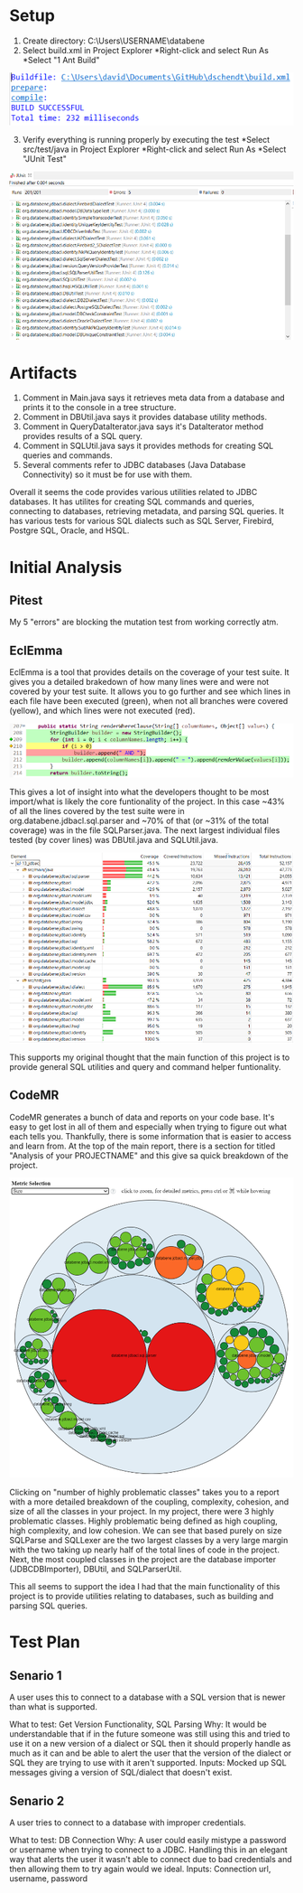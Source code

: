 # Setup
1. Create directory: C:\Users\USERNAME\databene
2. Select build.xml in Project Explorer
 *Right-click and select Run As
 *Select "1 Ant Build"

![plot](./img/successful_build.png)

3. Verify everything is running properly by executing the test
 *Select src/test/java in Project Explorer
 *Right-click and select Run As
 *Select "JUnit Test"

![plot](./img/successful_tests.png)

# Artifacts
1. Comment in Main.java says it retrieves meta data from a database and prints it to the console in a tree structure.
2. Comment in DBUtil.java says it provides database utility methods.
3. Comment in QueryDataIterator.java says it's DataIterator method provides results of a SQL query.
4. Comment in SQLUtil.java says it provides methods for creating SQL queries and commands.
5. Several comments refer to JDBC databases (Java Database Connectivity) so it must be for use with them.

Overall it seems the code provides various utilities related to JDBC databases. It has utilites for creating SQL commands and queries, connecting to databases, retrieving metadata, and parsing SQL queries. It has various tests for various SQL dialects such as SQL Server, Firebird, Postgre SQL, Oracle, and HSQL.

# Initial Analysis

## Pitest
My 5 "errors" are blocking the mutation test from working correctly atm.

## EclEmma
EclEmma is a tool that provides details on the coverage of your test suite. It gives you a detailed brakedown of how many lines were and were not covered by your test suite. It allows you to go further and see which lines in each file have been executed (green), when not all branches were covered (yellow), and which lines were not executed (red). 

![plot](./img/line-coverage-example.png)

This gives a lot of insight into what the developers thought to be most import/what is likely the core funtionality of the project. In this case ~43% of all the lines covered by the test suite were in org.databene.jdbacl.sql.parser and ~70% of that (or ~31% of the total coverage) was in the file SQLParser.java. The next largest individual files tested (by cover lines) was DBUtil.java and SQLUtil.java.

![plot](./img/eclemma-test.png)

This supports my original thought that the main function of this project is to provide general SQL utilities and query and command helper funtionality.


## CodeMR
CodeMR generates a bunch of data and reports on your code base. It's easy to get lost in all of them and especially when trying to figure out what each tells you. Thankfully, there is some information that is easier to access and learn from. At the top of the main report, there is a section for titled "Analysis of your PROJECTNAME" and this give sa quick breakdown of the project. 

![plot](./img/example-codemr-report.png)

Clicking on "number of highly problematic classes" takes you to a report with a more detailed breakdown of the coupling, complexity, cohesion, and size of all the classes in your project. In my project, there were 3 highly problematic classes. Highly problematic being defined as high coupling, high complexity, and low cohesion. We can see that based purely on size SQLParse and SQLLexer are the two largest classes by a very large margin with the two taking up nearly half of the total lines of code in the project. Next, the most coupled classes in the project are the database importer (JDBCDBImporter), DBUtil, and SQLParserUtil. 

This all seems to support the idea I had that the main functionality of this project is to provide utilities relating to databases, such as building and parsing SQL queries.

# Test Plan

## Senario 1
A user uses this to connect to a database with a SQL version that is newer than what is supported.

What to test: Get Version Functionality, SQL Parsing
Why: It would be understandable that if in the future someone was still using this and tried to use it on a new version of a dialect or SQL then it should properly handle as much as it can and be able to alert the user that the version of the dialect or SQL they are trying to use with it aren't supported.
Inputs: Mocked up SQL messages giving a version of SQL/dialect that doesn't exist.

## Senario 2
A user tries to connect to a database with improper credentials.

What to test: DB Connection
Why: A user could easily mistype a password or username when trying to connect to a JDBC. Handling this in an elegant way that alerts the user it wasn't able to connect due to bad credentials and then allowing them to try again would we ideal.
Inputs: Connection url, username, password


